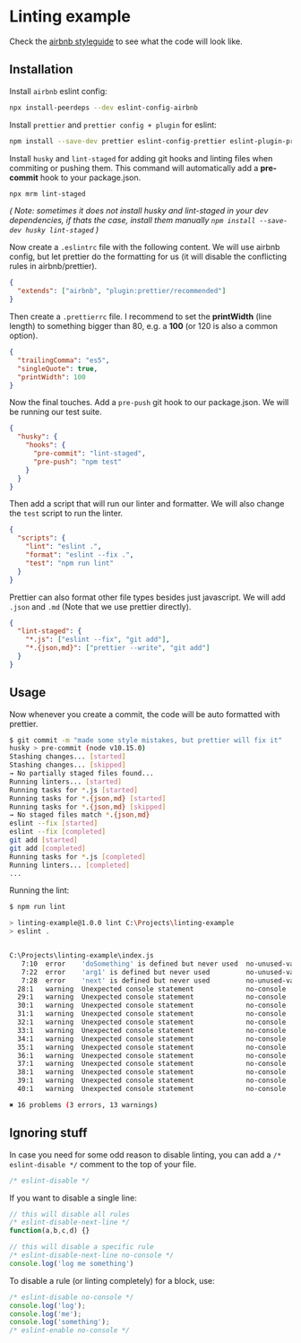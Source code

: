 # Linting example

Check the [airbnb styleguide](https://github.com/airbnb/javascript) to see what the code will look like.

## Installation

Install `airbnb` eslint config:

```bash
npx install-peerdeps --dev eslint-config-airbnb
```

Install `prettier` and `prettier config + plugin` for eslint:

```bash
npm install --save-dev prettier eslint-config-prettier eslint-plugin-prettier
```

Install `husky` and `lint-staged` for adding git hooks and linting files when commiting or pushing them. This command will automatically add a **pre-commit** hook to your package.json.

```bash
npx mrm lint-staged
```

_( Note: sometimes it does not install husky and lint-staged in your dev dependencies, if thats the case, install them manually `npm install --save-dev husky lint-staged` )_

Now create a `.eslintrc` file with the following content. We will use airbnb config, but let prettier do the formatting for us (it will disable the conflicting rules in airbnb/prettier).

```json
{
  "extends": ["airbnb", "plugin:prettier/recommended"]
}
```

Then create a `.prettierrc` file. I recommend to set the **printWidth** (line length) to something bigger than 80, e.g. a **100** (or 120 is also a common option).

```json
{
  "trailingComma": "es5",
  "singleQuote": true,
  "printWidth": 100
}
```

Now the final touches. Add a `pre-push` git hook to our package.json. We will be running our test suite.

```json
{
  "husky": {
    "hooks": {
      "pre-commit": "lint-staged",
      "pre-push": "npm test"
    }
  }
}
```

Then add a script that will run our linter and formatter. We will also change the `test` script to run the linter.

```json
{
  "scripts": {
    "lint": "eslint .",
    "format": "eslint --fix .",
    "test": "npm run lint"
  }
}
```

Prettier can also format other file types besides just javascript. We will add `.json` and `.md` (Note that we use prettier directly).

```json
{
  "lint-staged": {
    "*.js": ["eslint --fix", "git add"],
    "*.{json,md}": ["prettier --write", "git add"]
  }
}
```

## Usage

Now whenever you create a commit, the code will be auto formatted with prettier.

```bash
$ git commit -m "made some style mistakes, but prettier will fix it"
husky > pre-commit (node v10.15.0)
Stashing changes... [started]
Stashing changes... [skipped]
→ No partially staged files found...
Running linters... [started]
Running tasks for *.js [started]
Running tasks for *.{json,md} [started]
Running tasks for *.{json,md} [skipped]
→ No staged files match *.{json,md}
eslint --fix [started]
eslint --fix [completed]
git add [started]
git add [completed]
Running tasks for *.js [completed]
Running linters... [completed]
...
```

Running the lint:

```bash
$ npm run lint

> linting-example@1.0.0 lint C:\Projects\linting-example
> eslint .


C:\Projects\linting-example\index.js
   7:10  error    'doSomething' is defined but never used  no-unused-vars
   7:22  error    'arg1' is defined but never used         no-unused-vars
   7:28  error    'next' is defined but never used         no-unused-vars
  28:1   warning  Unexpected console statement             no-console
  29:1   warning  Unexpected console statement             no-console
  30:1   warning  Unexpected console statement             no-console
  31:1   warning  Unexpected console statement             no-console
  32:1   warning  Unexpected console statement             no-console
  33:1   warning  Unexpected console statement             no-console
  34:1   warning  Unexpected console statement             no-console
  35:1   warning  Unexpected console statement             no-console
  36:1   warning  Unexpected console statement             no-console
  37:1   warning  Unexpected console statement             no-console
  38:1   warning  Unexpected console statement             no-console
  39:1   warning  Unexpected console statement             no-console
  40:1   warning  Unexpected console statement             no-console

✖ 16 problems (3 errors, 13 warnings)
```

## Ignoring stuff

In case you need for some odd reason to disable linting, you can add a `/* eslint-disable */` comment to the top of your file.

```js
/* eslint-disable */
```

If you want to disable a single line:

```js
// this will disable all rules
/* eslint-disable-next-line */
function(a,b,c,d) {}

// this will disable a specific rule
/* eslint-disable-next-line no-console */
console.log('log me something')
```

To disable a rule (or linting completely) for a block, use:

```js
/* eslint-disable no-console */
console.log('log');
console.log('me');
console.log('something');
/* eslint-enable no-console */
```
